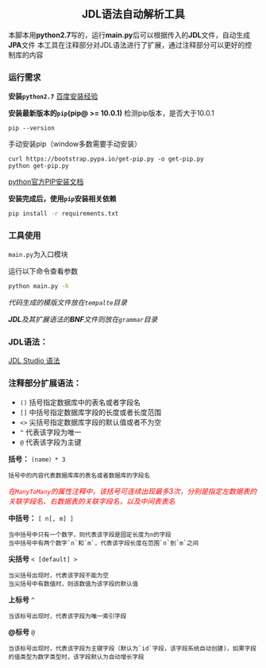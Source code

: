 ## <center>JDL语法自动解析工具</center>

本脚本用**python2.7**写的，运行**main.py**后可以根据传入的**JDL**文件，自动生成**JPA**文件
本工具在注释部分对JDL语法进行了扩展，通过注释部分可以更好的控制库的内容

### 运行需求

**安装`python2.7`**
[百度安装经验](https://jingyan.baidu.com/article/c910274be14d64cd361d2dd8.html)

**安装最新版本的`pip`(pip@ >= 10.0.1)**
检测pip版本，是否大于10.0.1
```
pip --version
```
手动安装pip（window多数需要手动安装）
```
curl https://bootstrap.pypa.io/get-pip.py -o get-pip.py
python get-pip.py
```
[python官方PIP安装文档](https://pip.pypa.io/en/stable/installing/)

**安装完成后，使用`pip`安装相关依赖**
```bash
pip install -r requirements.txt
```

### 工具使用

`main.py`为入口模块

运行以下命令查看参数
```bash
python main.py -h 
```

_代码生成的模版文件放在`tempalte`目录_

_**JDL**及其扩展语法的**BNF**文件则放在`grammar`目录_

### JDL语法：
[JDL Studio 语法](https://start.jhipster.tech/jdl-studio/)

### 注释部分扩展语法：
+ `()` 括号指定数据库中的表名或者字段名
+ `[]` 中括号指定数据库字段的长度或者长度范围
+ `<>` 尖括号指定数据库字段的默认值或者不为空
+ `^`  代表该字段为唯一
+ `@`  代表该字段为主键

**括号：** `(name）* 3`

    括号中的内容代表数据库库的表名或者数据库的字段名
<font color='red'>*在`ManyToMany`的属性注释中，该括号可连续出现最多3次，分别是指定左数据表的关联字段名、右数据表的关联字段名，以及中间表表名*</font>

**中括号：** `[ n[, m] ]`

    当中括号中只有一个数字，则代表该字段是固定长度为n的字段
    当中括号中有两个数字`n`和`m`，代表该字段长度在范围`n`到`m`之间

**尖括号** `< [default] >` 

    当尖括号出现时，代表该字段不能为空
    当尖括号中有数值时，则该数值为该字段的默认值

**上标号** `^`

    当该标号出现时，代表该字段为唯一索引字段

**@标号** `@`

    当该标号出现时，代表该字段为主键字段（默认为`id`字段，该字段系统自动创建)，如果字段的值类型为数字类型时，该字段默认为自动增长字段 
